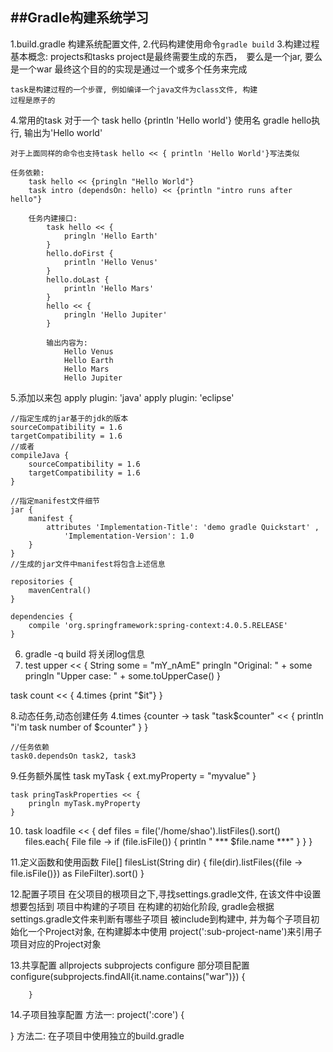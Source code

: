 ##Gradle构建系统学习
---
1.build.gradle  构建系统配置文件, 
2.代码构建使用命令`gradle build`
3.构建过程基本概念: projects和tasks
    project是最终需要生成的东西，　要么是一个jar, 要么是一个war
    最终这个目的的实现是通过一个或多个任务来完成
    
    task是构建过程的一个步骤, 例如编译一个java文件为class文件, 构建
    过程是原子的
4.常用的task
    对于一个 task hello {println 'Hello world'}
    使用名 gradle hello执行, 输出为'Hello world'

    对于上面同样的命令也支持task hello << { println 'Hello World'}写法类似
    
    任务依赖:
        task hello << {pringln "Hello World"}
        task intro (dependsOn: hello) << {println "intro runs after hello"}

        任务内建接口:
            task hello << {
                pringln 'Hello Earth'
            }
            hello.doFirst {
                println 'Hello Venus'
            }
            hello.doLast {
                println 'Hello Mars'
            }
            hello << {
                pringln 'Hello Jupiter'
            }

            输出内容为:
                Hello Venus
                Hello Earth
                Hello Mars
                Hello Jupiter


5.添加以来包
    apply plugin: 'java'
    apply plugin: 'eclipse'

    //指定生成的jar基于的jdk的版本
    sourceCompatibility = 1.6
    targetCompatibility = 1.6
    //或者
    compileJava {
        sourceCompatibility = 1.6
        targetCompatibility = 1.6
    }

    //指定manifest文件细节
    jar {
        manifest {
            attributes 'Implementation-Title': 'demo gradle Quickstart' ,
                'Implementation-Version': 1.0
        }
    }
    //生成的jar文件中manifest将包含上述信息

    repositories {
        mavenCentral()
    }

    dependencies {
        compile 'org.springframework:spring-context:4.0.5.RELEASE'
    }


6. gradle -q build   将关闭log信息
7. test upper << {
    String some = "mY_nAmE"
    pringln "Original: " + some
    pringln "Upper case: " + some.toUpperCase()
}

task count << {
    4.times {print "$it"}
}

8.动态任务,动态创建任务
    4.times {counter ->
        task "task$counter" << {
            println "i'm task number of $counter"
        }
    }

    //任务依赖
    task0.dependsOn task2, task3

9.任务额外属性
    task myTask {
        ext.myProperty = "myvalue"
    }

    task pringTaskProperties << {
        pringln myTask.myProperty
    }

10. task loadfile << {
    def files = file('/home/shao').listFiles().sort()
    files.each{ File file -> 
        if (file.isFile()) {
            println " *** $file.name ***"
        }
    }
}

11.定义函数和使用函数
    File[] filesList(String dir) {
        file(dir).listFiles({file -> file.isFile()}) as FileFilter).sort()
    }

12.配置子项目
    在父项目的根项目之下,寻找settings.gradle文件, 在该文件中设置想要包括到
项目中构建的子项目
    在构建的初始化阶段, gradle会根据settings.gradle文件来判断有哪些子项目
被include到构建中, 并为每个子项目初始化一个Project对象, 在构建脚本中使用
project(':sub-project-name')来引用子项目对应的Project对象

13.共享配置
    allprojects
    subprojects
    configure 部分项目配置
        configure(subprojects.findAll{it.name.contains("war")}) {

        }

14.子项目独享配置
方法一:
   project(':core') {

   }
方法二:
    在子项目中使用独立的build.gradle
   
